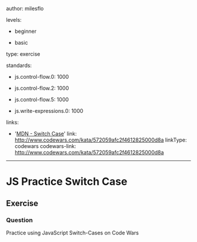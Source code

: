 author: milesflo

levels:

  - beginner

  - basic

type: exercise

standards:

  - js.control-flow.0: 1000

  - js.control-flow.2: 1000

  - js.control-flow.5: 1000

  - js.write-expressions.0: 1000

links:

  - '[MDN - Switch Case](https://developer.mozilla.org/en-US/docs/Web/JavaScript/Reference/Statements/switch)'
link: http://www.codewars.com/kata/572059afc2f4612825000d8a
linkType: codewars
codewars-link: http://www.codewars.com/kata/572059afc2f4612825000d8a

---
# JS Practice Switch Case
## Exercise
### Question

Practice using JavaScript Switch-Cases on Code Wars
